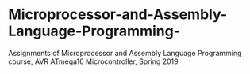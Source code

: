 # Microprocessor-and-Assembly-Language-Programming-
Assignments of Microprocessor and Assembly Language Programming course, AVR ATmega16 Microcontroller, Spring 2019
